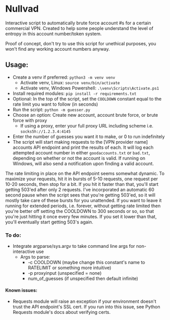 # Nullvad
Interactive script to automatically brute force account #s for a certain commercial VPN. Created to help some people understand the level of entropy in this account number/token system. 

Proof of concept, don't try to use this script for unethical purposes, you won't find any working account numbers anyway.

## Usage:
- Create a venv if preferred: `python3 -m venv venv`
  - Activate venv, Linux: `source venv/bin/activate`
  - Activate venv, Windows Powershell: `.\venv\Scripts\Activate.ps1`
- Install required modules: `pip install -r requirements.txt`
- Optional: In the top of the script, set the `COOLDOWN` constant equal to the rate limit you want to follow (in seconds)
- Run the script: `python -m guesser.py`
- Choose an option: Create new account, account brute force, or brute force with proxy
  - If using a proxy, enter your full proxy URL including scheme i.e. `socks5h://1.2.3.4:4145`
- Enter the number of guesses you want it to make, or 0 to run indefinitely
- The script will start making requests to the [VPN provider name] accounts API endpoint and print the results of each. It will log each attempted account number in either `goodaccounts.txt` or `bad.txt`, depending on whether or not the account is valid. If running on Windows, will also send a notification upon finding a valid account.

The rate limiting in place on the API endpoint seems somewhat dynamic. To maximize your requests, hit it in bursts of 5-10 requests, one request per 10-20 seconds, then stop for a bit. If you hit it faster than that, you'll start getting 503'ed after only 2 requests. I've incorporated an automatic 60 second pause when the script sees that you're getting 503'ed, so it will mostly take care of these bursts for you unattended. If you want to leave it running for extended periods, i.e. forever, without getting rate limited then you're better off setting the COOLDOWN to 300 seconds or so, so that you're just hitting it once every few minutes. If you set it lower than that, you'll eventually start getting 503's again.

### To do:

- Integrate argparse/sys.argv to take command line args for non-interactive use
  - Args to parse:
    - -c COOLDOWN (maybe change this constant's name to RATELIMIT or something more intuitive)
    - -p proxyinput (unspecified = none)
    - num_of_guesses (if unspecified then default infinite)

#### Known issues:

- Requests module will raise an exception if your environment doesn't trust the API endpoint's SSL cert. If you run into this issue, see Python Requests module's docs about verifying certs.
